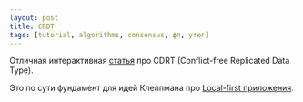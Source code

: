 ```yaml
---
layout: post
title: CRDT
tags: [tutorial, algorithms, consensus, фп, утюг]
---
```

Отличная интерактивная [статья](https://jakelazaroff.com/words/an-interactive-intro-to-crdts/) про CDRT (Conflict-free Replicated Data Type).

Это по сути фундамент для идей Клеппмана про [Local-first приложения](/2022/02/17/local-first-software.html).
